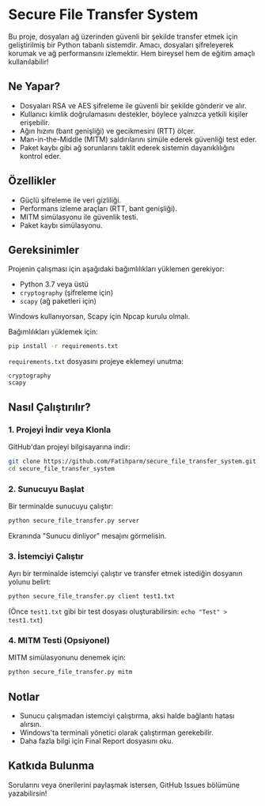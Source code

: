 # Secure File Transfer System

Bu proje, dosyaları ağ üzerinden güvenli bir şekilde transfer etmek için geliştirilmiş bir Python tabanlı sistemdir. Amacı, dosyaları şifreleyerek korumak ve ağ performansını izlemektir. Hem bireysel hem de eğitim amaçlı kullanılabilir!

## Ne Yapar?

* Dosyaları RSA ve AES şifreleme ile güvenli bir şekilde gönderir ve alır.
* Kullanıcı kimlik doğrulamasını destekler, böylece yalnızca yetkili kişiler erişebilir.
* Ağın hızını (bant genişliği) ve gecikmesini (RTT) ölçer.
* Man-in-the-Middle (MITM) saldırılarını simüle ederek güvenliği test eder.
* Paket kaybı gibi ağ sorunlarını taklit ederek sistemin dayanıklılığını kontrol eder.

## Özellikler

* Güçlü şifreleme ile veri gizliliği.
* Performans izleme araçları (RTT, bant genişliği).
* MITM simülasyonu ile güvenlik testi.
* Paket kaybı simülasyonu.

## Gereksinimler

Projenin çalışması için aşağıdaki bağımlılıkları yüklemen gerekiyor:

* Python 3.7 veya üstü
* `cryptography` (şifreleme için)
* `scapy` (ağ paketleri için)

Windows kullanıyorsan, Scapy için Npcap kurulu olmalı.

Bağımlılıkları yüklemek için:

```bash
pip install -r requirements.txt
```

`requirements.txt` dosyasını projeye eklemeyi unutma:

```
cryptography
scapy
```

## Nasıl Çalıştırılır?

### 1. Projeyi İndir veya Klonla

GitHub'dan projeyi bilgisayarına indir:

```bash
git clone https://github.com/Fatihparm/secure_file_transfer_system.git
cd secure_file_transfer_system
```

### 2. Sunucuyu Başlat

Bir terminalde sunucuyu çalıştır:

```bash
python secure_file_transfer.py server
```

Ekranında "Sunucu dinliyor" mesajını görmelisin.

### 3. İstemciyi Çalıştır

Ayrı bir terminalde istemciyi çalıştır ve transfer etmek istediğin dosyanın yolunu belirt:

```bash
python secure_file_transfer.py client test1.txt
```

(Önce `test1.txt` gibi bir test dosyası oluşturabilirsin: `echo "Test" > test1.txt`)

### 4. MITM Testi (Opsiyonel)

MITM simülasyonunu denemek için:

```bash
python secure_file_transfer.py mitm
```

## Notlar

* Sunucu çalışmadan istemciyi çalıştırma, aksi halde bağlantı hatası alırsın.
* Windows'ta terminali yönetici olarak çalıştırman gerekebilir.
* Daha fazla bilgi için Final Report dosyasını oku.

## Katkıda Bulunma

Sorularını veya önerilerini paylaşmak istersen, GitHub Issues bölümüne yazabilirsin!
